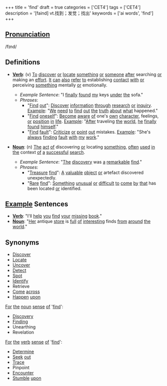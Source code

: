 +++
title = 'find'
draft = true
categories = ['CET4']
tags = ['CET4']
description = '[faind] vt.找到；发觉；找出'
keywords = ['ai words', 'find']
+++

## [Pronunciation](/en/post/pronunciation/)
/fɪnd/

## Definitions
- **[Verb](/en/post/verb/)**: (v) [To](/en/post/to/) [discover](/en/post/discover/) [or](/en/post/or/) [locate](/en/post/locate/) [something](/en/post/something/) [or](/en/post/or/) [someone](/en/post/someone/) [after](/en/post/after/) searching [or](/en/post/or/) making an [effort](/en/post/effort/). [It](/en/post/it/) [can](/en/post/can/) [also](/en/post/also/) [refer](/en/post/refer/) [to](/en/post/to/) establishing [contact](/en/post/contact/) [with](/en/post/with/) [or](/en/post/or/) perceiving [something](/en/post/something/) mentally [or](/en/post/or/) emotionally.
  - _Example Sentence_: "I [finally](/en/post/finally/) [found](/en/post/found/) [my](/en/post/my/) keys [under](/en/post/under/) [the](/en/post/the/) sofa."
  - _Phrases_:
    - "[Find](/en/post/find/) [out](/en/post/out/)": [Discover](/en/post/discover/) [information](/en/post/information/) [through](/en/post/through/) [research](/en/post/research/) [or](/en/post/or/) [inquiry](/en/post/inquiry/). [Example](/en/post/example/): "[We](/en/post/we/) [need](/en/post/need/) [to](/en/post/to/) [find](/en/post/find/) [out](/en/post/out/) [the](/en/post/the/) [truth](/en/post/truth/) [about](/en/post/about/) [what](/en/post/what/) happened."
    - "[Find](/en/post/find/) [oneself](/en/post/oneself/)": [Become](/en/post/become/) [aware](/en/post/aware/) [of](/en/post/of/) one's [own](/en/post/own/) [character](/en/post/character/), feelings, [or](/en/post/or/) [position](/en/post/position/) [in](/en/post/in/) [life](/en/post/life/). [Example](/en/post/example/): "[After](/en/post/after/) traveling [the](/en/post/the/) [world](/en/post/world/), [he](/en/post/he/) [finally](/en/post/finally/) [found](/en/post/found/) [himself](/en/post/himself/)."
    - "[Find](/en/post/find/) [fault](/en/post/fault/)": [Criticize](/en/post/criticize/) [or](/en/post/or/) [point](/en/post/point/) [out](/en/post/out/) mistakes. [Example](/en/post/example/): "She's [always](/en/post/always/) [finding](/en/post/finding/) [fault](/en/post/fault/) [with](/en/post/with/) [my](/en/post/my/) [work](/en/post/work/)."

- **[Noun](/en/post/noun/)**: (n) [The](/en/post/the/) [act](/en/post/act/) [of](/en/post/of/) discovering [or](/en/post/or/) locating [something](/en/post/something/), [often](/en/post/often/) [used](/en/post/used/) [in](/en/post/in/) [the](/en/post/the/) context [of](/en/post/of/) [a](/en/post/a/) [successful](/en/post/successful/) [search](/en/post/search/).
  - _Example Sentence_: "[The](/en/post/the/) [discovery](/en/post/discovery/) was [a](/en/post/a/) [remarkable](/en/post/remarkable/) [find](/en/post/find/)."
  - _Phrases_:
    - "[Treasure](/en/post/treasure/) [find](/en/post/find/)": [A](/en/post/a/) [valuable](/en/post/valuable/) [object](/en/post/object/) [or](/en/post/or/) artefact discovered unexpectedly.
    - "[Rare](/en/post/rare/) [find](/en/post/find/)": [Something](/en/post/something/) [unusual](/en/post/unusual/) [or](/en/post/or/) [difficult](/en/post/difficult/) [to](/en/post/to/) [come](/en/post/come/) [by](/en/post/by/) [that](/en/post/that/) has been located [or](/en/post/or/) identified.

## [Example](/en/post/example/) Sentences
- **[Verb](/en/post/verb/)**: "I'll [help](/en/post/help/) [you](/en/post/you/) [find](/en/post/find/) [your](/en/post/your/) [missing](/en/post/missing/) [book](/en/post/book/)."
- **[Noun](/en/post/noun/)**: "[Her](/en/post/her/) antique [store](/en/post/store/) is [full](/en/post/full/) [of](/en/post/of/) [interesting](/en/post/interesting/) finds [from](/en/post/from/) [around](/en/post/around/) [the](/en/post/the/) [world](/en/post/world/)."

## Synonyms
- [Discover](/en/post/discover/)
- [Locate](/en/post/locate/)
- [Uncover](/en/post/uncover/)
- [Detect](/en/post/detect/)
- [Spot](/en/post/spot/)
- [Identify](/en/post/identify/)
- Retrieve
- [Come](/en/post/come/) [across](/en/post/across/)
- [Happen](/en/post/happen/) [upon](/en/post/upon/)

[For](/en/post/for/) [the](/en/post/the/) [noun](/en/post/noun/) [sense](/en/post/sense/) [of](/en/post/of/) '[find](/en/post/find/)':
- [Discovery](/en/post/discovery/)
- [Finding](/en/post/finding/)
- Unearthing
- Revelation

[For](/en/post/for/) [the](/en/post/the/) [verb](/en/post/verb/) [sense](/en/post/sense/) [of](/en/post/of/) '[find](/en/post/find/)':
- [Determine](/en/post/determine/)
- [Seek](/en/post/seek/) [out](/en/post/out/)
- [Trace](/en/post/trace/)
- Pinpoint
- [Encounter](/en/post/encounter/)
- [Stumble](/en/post/stumble/) [upon](/en/post/upon/)
